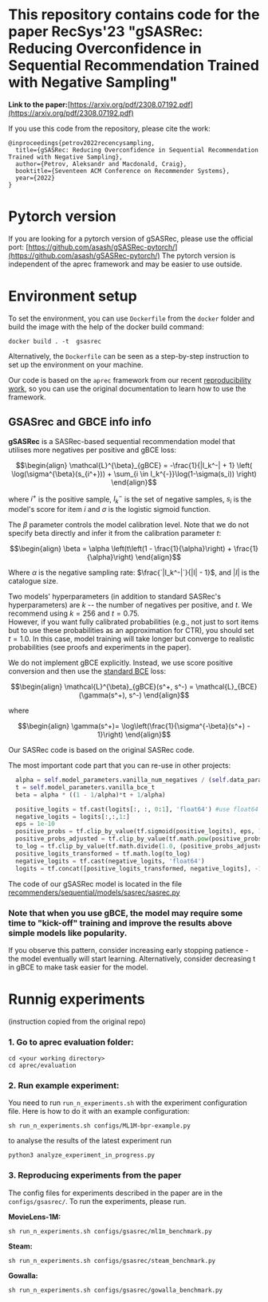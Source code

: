 # This repository contains code for the paper RecSys'23 "gSASRec: Reducing Overconfidence in Sequential Recommendation Trained with Negative Sampling"

**Link to the paper:**[https://arxiv.org/pdf/2308.07192.pdf](https://arxiv.org/pdf/2308.07192.pdf)

If you use this code from the repository, please cite the work: 
```
@inproceedings{petrov2022recencysampling,
  title={gSASRec: Reducing Overconfidence in Sequential Recommendation Trained with Negative Sampling},
  author={Petrov, Aleksandr and Macdonald, Craig},
  booktitle={Seventeen ACM Conference on Recommender Systems},
  year={2022}
}
```

# Pytorch version
If you are looking for a pytorch version of gSASRec, please use the official port:  [https://github.com/asash/gSASRec-pytorch/](https://github.com/asash/gSASRec-pytorch/)
The pytorch version is independent of the aprec framework and may be easier to use outside. 

# Environment setup

To set the environment, you can use `Dockerfile` from the `docker` folder and build the image with the help of the docker build command:

```
docker build . -t  gsasrec
```

Alternatively, the `Dockerfile` can be seen as a step-by-step instruction to set up the environment on your machine. 

Our code is based on the `aprec` framework from our recent [reproducibility work](https://github.com/asash/bert4rec_repro), so you can use the original documentation to learn how to use the framework. 

## GSASrec and GBCE info info
**gSASRec** is a SASRec-based sequential recommendation model that utilises more negatives per positive and gBCE loss: 

```math
\begin{align}
     \mathcal{L}^{\beta}_{gBCE} = -\frac{1}{|I_k^-| + 1} \left( \log(\sigma^{\beta}(s_{i^+})) + \sum_{i \in I_k^{-}}\log(1-\sigma(s_i)) \right)
\end{align}
```
where $`i^+`$ is the positive sample, $`I_k^-`$ is the set of negative samples, $`s_i`$ is the model's score for item $`i`$ and $`\sigma`$ is the logistic sigmoid function. 

The $`\beta`$ parameter controls the model calibration level. Note that we do not specify beta directly and infer it from the calibration parameter $`t`$:

```math
\begin{align}
    \beta = \alpha \left(t\left(1 - \frac{1}{\alpha}\right) + \frac{1}{\alpha}\right)
\end{align}
```
Where $`\alpha`$ is the negative sampling rate: $`\frac{`|I_k^-|`}{|I| - 1}`$, and $`|I|`$ is the catalogue size. 


Two models' hyperparameters (in addition to standard SASRec's hyperparameters) are $`k`$ -- the number of negatives per positive, and $`t`$. We recommend using $`k = 256`$ and $`t=0.75`$.  
However, if you want fully calibrated probabilities (e.g., not just to sort items but to use these probabilities as an approximation for CTR), you should set $t=1.0$. In this case, model training will take longer but converge to realistic probabilities (see proofs and experiments in the paper). 

 We do not implement gBCE explicitly. Instead, we use score positive conversion and then use the [standard BCE](losses/bce.py) loss: 
```math
\begin{align}
        \mathcal{L}^{\beta}_{gBCE}(s^+, s^-) =  \mathcal{L}_{BCE}(\gamma(s^+), s^-)
\end{align}
```
where

```math
\begin{align}
    \gamma(s^+)= \log\left(\frac{1}{\sigma^{-\beta}(s^+) - 1}\right)
\end{align}
```

Our SASRec code is based on the original SASRec code. 

The most important code part that you can re-use in other projects: 

```python
  alpha = self.model_parameters.vanilla_num_negatives / (self.data_parameters.num_items - 1)
  t = self.model_parameters.vanilla_bce_t 
  beta = alpha * ((1 - 1/alpha)*t + 1/alpha)

  positive_logits = tf.cast(logits[:, :, 0:1], 'float64') #use float64 to increase numerical stability
  negative_logits = logits[:,:,1:]
  eps = 1e-10
  positive_probs = tf.clip_by_value(tf.sigmoid(positive_logits), eps, 1-eps)
  positive_probs_adjusted = tf.clip_by_value(tf.math.pow(positive_probs, -beta), 1+eps, tf.float64.max)
  to_log = tf.clip_by_value(tf.math.divide(1.0, (positive_probs_adjusted  - 1)), eps, tf.float64.max)
  positive_logits_transformed = tf.math.log(to_log)
  negative_logits = tf.cast(negative_logits, 'float64')
  logits = tf.concat([positive_logits_transformed, negative_logits], -1)
```
The code of our gSASRec model is located in the file [recommenders/sequential/models/sasrec/sasrec.py](recommenders/sequential/models/sasrec/sasrec.py)

### Note that when you use gBCE, the model may require some time to "kick-off" training  and improve the results above simple models like popularity. 

If you observe this pattern, consider increasing early stopping patience - the model eventually will start learning. Alternatively, consider decreasing t in gBCE to make task easier for the model. 

# Runnig experiments
(instruction copied from the original repo)

### 1.  Go to aprec evaluation folder: 
```
cd <your working directory>
cd aprec/evaluation
```

### 2. Run example experiment: 
You need to run `run_n_experiments.sh` with the experiment configuration file. Here is how to do it with an example configuration: 


```
sh run_n_experiments.sh configs/ML1M-bpr-example.py
```
to analyse the results of the latest experiment run 

```
python3 analyze_experiment_in_progress.py
```

### 3. Reproducing experiments from the paper
The config files for  experiments described in the paper are in the `configs/gsasrec/`. 
To run the experiments, please run.

**MovieLens-1M:**

```
sh run_n_experiments.sh configs/gsasrec/ml1m_benchmark.py
```

**Steam:**

```
sh run_n_experiments.sh configs/gsasrec/steam_benchmark.py
```
**Gowalla:**

```
sh run_n_experiments.sh configs/gsasrec/gowalla_benchmark.py
```

